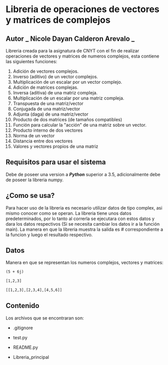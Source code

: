 # Libreria de operaciones de vectores y matrices de complejos

## Autor **_ Nicole Dayan Calderon Arevalo _**

Libreria creada para la asignatura de CNYT con el fin de realizar operaciones de vectores y matrices de numeros complejos, esta contiene las siguientes funciones:

1. Adición de vectores complejos.
2. Inverso (aditivo) de un vector complejos.
3. Multiplicación de un escalar por un vector complejo.
4. Adición de matrices complejas.
5. Inversa (aditiva) de una matriz compleja.
6. Multiplicación de un escalar por una matriz compleja.
7. Transpuesta de una matriz/vector
8. Conjugada de una matriz/vector
9. Adjunta (daga) de una matriz/vector
10. Producto de dos matrices (de tamaños compatibles)
11. Función para calcular la "acción" de una matriz sobre un vector.
12. Producto interno de dos vectores
13. Norma de un vector
14. Distancia entre dos vectores
15. Valores y vectores propios de una matriz

## Requisitos para usar el sistema

Debe de poseer una version a **_Python_** superior a 3.5, adicionalmente debe de poseer la libreria numpy.

## ¿Como se usa?

Para hacer uso de la libreria es necesario utilizar datos de tipo complex, asi mismo conocer como se operan. La libreria tiene unos datos predeterminados, por lo tanto al correrla se ejecutara con estos datos y dara los datos respectivos (Si se necesita cambiar los datos ir a la función main).
La manera en que la libreria muestra la salida es # correspondiente a la funcion y luego el resultado respectivo.

## Datos

Manera en que se representan los numeros complejos, vectores y matrices:

```txt
(5 + 6j)
```

```txt
[1,2,3]
```

```txt
[[1,2,3],[2,3,4],[4,5,6]]
```

## Contenido

Los archivos que se encontraran son:

- .gitignore

- test.py

- README.py

- Libreria_principal
